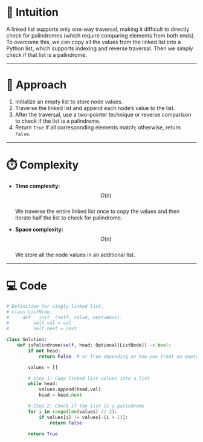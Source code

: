 # 🧠 Intuition  
A linked list supports only one-way traversal, making it difficult to directly check for palindromes (which require comparing elements from both ends). To overcome this, we can copy all the values from the linked list into a Python list, which supports indexing and reverse traversal. Then we simply check if that list is a palindrome.

---

# 🚀 Approach  
1. Initialize an empty list to store node values.  
2. Traverse the linked list and append each node’s value to the list.  
3. After the traversal, use a two-pointer technique or reverse comparison to check if the list is a palindrome.  
4. Return `True` if all corresponding elements match; otherwise, return `False`.

---

# ⏱️ Complexity  
- **Time complexity:** $$O(n)$$  
  We traverse the entire linked list once to copy the values and then iterate half the list to check for palindrome.

- **Space complexity:** $$O(n)$$  
  We store all the node values in an additional list.

---

# 💻 Code
```python
# Definition for singly-linked list.
# class ListNode:
#     def __init__(self, val=0, next=None):
#         self.val = val
#         self.next = next

class Solution:
    def isPalindrome(self, head: Optional[ListNode]) -> bool:
        if not head:
            return False  # or True depending on how you treat an empty list

        values = []

        # Step 1: Copy linked list values into a list
        while head:
            values.append(head.val)
            head = head.next

        # Step 2: Check if the list is a palindrome
        for i in range(len(values) // 2):
            if values[i] != values[-(i + 1)]:
                return False

        return True
